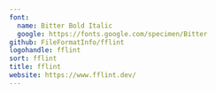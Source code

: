 ```yaml
---
font:
  name: Bitter Bold Italic
  google: https://fonts.google.com/specimen/Bitter
github: FileFormatInfo/fflint
logohandle: fflint
sort: fflint
title: fflint
website: https://www.fflint.dev/
---
```

